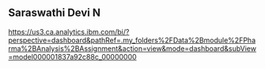 ## Saraswathi Devi N
https://us3.ca.analytics.ibm.com/bi/?perspective=dashboard&pathRef=.my_folders%2FData%2Bmodule%2FPharma%2BAnalysis%2BAssignment&action=view&mode=dashboard&subView=model000001837a92c88c_00000000
